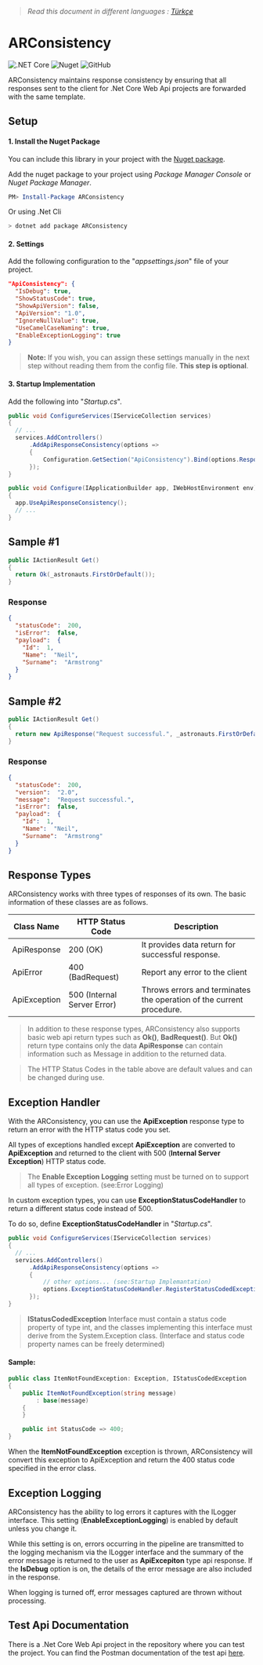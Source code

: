 > *Read this document in different languages : [Türkçe](https://github.com/yoldascevik/ARConsistency/blob/master/README.tr.md)*

# ARConsistency

![.NET Core](https://github.com/yoldascevik/ARConsistency/workflows/.NET%20Core/badge.svg?branch=master)
![Nuget](https://img.shields.io/nuget/v/arconsistency)
![GitHub](https://img.shields.io/github/license/yoldascevik/ARConsistency)

ARConsistency maintains response consistency by ensuring that all responses sent to the client for .Net Core Web Api projects are forwarded with the same template.

## Setup

#### 1. Install the Nuget Package

You can include this library in your project with the [Nuget package]([https://www.nuget.org/packages/ARConsistency/](https://www.nuget.org/packages/ARConsistency/)).

Add the nuget package to your project using *Package Manager Console* or *Nuget Package Manager*.

```powershell
PM> Install-Package ARConsistency
```
Or using .Net Cli

```powershell
> dotnet add package ARConsistency
```
#### 2. Settings

Add the following configuration to the "*appsettings.json*" file of your project.
```json
"ApiConsistency": {
  "IsDebug": true,
  "ShowStatusCode": true,
  "ShowApiVersion": false,
  "ApiVersion": "1.0",
  "IgnoreNullValue": true,
  "UseCamelCaseNaming": true,
  "EnableExceptionLogging": true
}
```
> **Note:** If you wish, you can assign these settings manually in the next step without reading them from the config file. **This step is optional**.

#### 3. Startup Implementation
Add the following into "*Startup.cs*".
```csharp
public void ConfigureServices(IServiceCollection services)
{
  // ...
  services.AddControllers()
      .AddApiResponseConsistency(options =>
      {
          Configuration.GetSection("ApiConsistency").Bind(options.ResponseOptions);
      });
}
```
```csharp
public void Configure(IApplicationBuilder app, IWebHostEnvironment env)
{
  app.UseApiResponseConsistency();
  // ...
}
```

## Sample #1
```csharp
public IActionResult Get()
{
  return Ok(_astronauts.FirstOrDefault());
}
```
### Response
```json
{
  "statusCode":  200,
  "isError":  false,
  "payload":  {
    "Id":  1,
    "Name":  "Neil",
    "Surname":  "Armstrong"
  }
}
```
## Sample #2
```csharp
public IActionResult Get()
{
  return new ApiResponse("Request successful.", _astronauts.FirstOrDefault(), 200, "2.0");
}
```
### Response
```json
{
  "statusCode":  200,
  "version":  "2.0",
  "message":  "Request successful.",
  "isError":  false,
  "payload":  {
    "Id":  1,
    "Name":  "Neil",
    "Surname":  "Armstrong"
  }
}
```

## Response Types

ARConsistency works with three types of responses of its own. The basic information of these classes are as follows.

 Class Name		  |HTTP Status Code				      |		Description		
----------------|-----------------------------|----------------------
ApiResponse		  | 200 (OK)		  				      | It provides data return for successful response.						
ApiError		    | 400 (BadRequest)				    | Report any error to the client
ApiException	  | 500 (Internal Server Error)	| Throws errors and terminates the operation of the current procedure.

> In addition to these response types, ARConsistency also supports basic web api return types such as **Ok()**, **BadRequest()**. But **Ok()** return type contains only the data **ApiResponse** can contain information such as Message in addition to the returned data.

> The HTTP Status Codes in the table above are default values and can be changed during use.  

## Exception Handler
 
With the ARConsistency, you can use the **ApiException** response type to return an error with the HTTP status code you set.  

All types of exceptions handled except **ApiException** are converted to **ApiException** and returned to the client with 500 (**Internal Server Exception**) HTTP status code.
> The **Enable Exception Logging** setting must be turned on to support all types of exception. (see:Error Logging)

In custom exception types, you can use **ExceptionStatusCodeHandler** to return a different status code instead of 500.  

To do so, define **ExceptionStatusCodeHandler** in "*Startup.cs*".
```csharp
public void ConfigureServices(IServiceCollection services)
{
  // ...
  services.AddControllers()
      .AddApiResponseConsistency(options =>
      {
          // other options... (see:Startup Implemantation)
          options.ExceptionStatusCodeHandler.RegisterStatusCodedExceptionBaseType<IStatusCodedException>(type => type.StatusCode);
      });
}
```
> **IStatusCodedException** Interface must contain a status code property of type int, and the classes implementing this interface must derive from the System.Exception class. (Interface and status code property names can be freely determined)
#### Sample:

```csharp
public class ItemNotFoundException: Exception, IStatusCodedException
{
    public ItemNotFoundException(string message)
        : base(message)
    {
    }

    public int StatusCode => 400;
}
```

When the **ItemNotFoundException** exception is thrown, ARConsistency will convert this exception to ApiException and return the 400 status code specified in the error class.

## Exception Logging

ARConsistency has the ability to log errors it captures with the ILogger interface. This setting (**EnableExceptionLogging**) is enabled by default unless you change it.

While this setting is on, errors occurring in the pipeline are transmitted to the logging mechanism via the ILogger interface and the summary of the error message is returned to the user as **ApiExcepiton** type api response. If the **IsDebug** option is on, the details of the error message are also included in the response.

When logging is turned off, error messages captured are thrown without processing.

## Test Api Documentation

There is a .Net Core Web Api project in the repository where you can test the project. 
You can find the Postman documentation of the test api [here](https://documenter.getpostman.com/view/1473309/SzS5vS8p).
